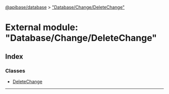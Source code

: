 [@apibase/database](../README.md) > ["Database/Change/DeleteChange"](../modules/_database_change_deletechange_.md)

# External module: "Database/Change/DeleteChange"

## Index

### Classes

* [DeleteChange](../classes/_database_change_deletechange_.deletechange.md)

---

